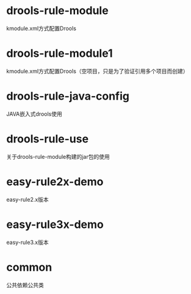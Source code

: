 # <module>drools-rule-module</module>
kmodule.xml方式配置Drools


# <module>drools-rule-module1</module>
kmodule.xml方式配置Drools（空项目，只是为了验证引用多个项目而创建）


# <module>drools-rule-java-config</module>
JAVA嵌入式drools使用


# <module>drools-rule-use</module>
关于drools-rule-module构建的jar包的使用


# <module>easy-rule2x-demo</module>
easy-rule2.x版本


# <module>easy-rule3x-demo</module>
easy-rule3.x版本


# <module>common</module>
公共依赖公共类
